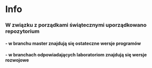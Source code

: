 # Info
### W związku z porządkami świątecznymi uporządkowano repozytorium
#### - w branchu master znajdują się ostateczne wersje programów
#### - w branchach odpowiadających laboratoriom znajdują się wersje rozwojowe
